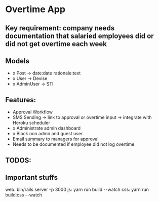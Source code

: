 # Overtime App

## Key requirement: company needs documentation that salaried employees did or did not get overtime each week

## Models

- x Post -> date:date rationale:text
- x User -> Devise
- x AdminUser -> STI

## Features:

- Approval Workflow
- SMS Sending -> link to approval or overtime input -> integrate with Heroku scheduler
- x Administrate admin dashboard
- x Block non admn and guest user
- Email summary to managers for approval
- Needs to be documented if employee did not log overtime

## TODOS:

## Important stuffs

web: bin/rails server -p 3000
js: yarn run build --watch
css: yarn run build:css --watch

